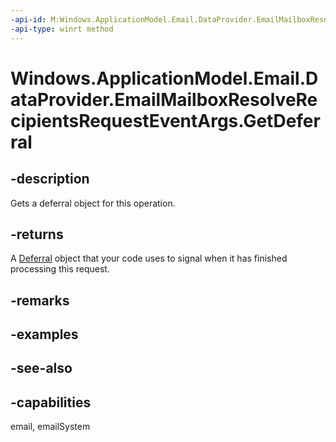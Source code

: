 ```yaml
---
-api-id: M:Windows.ApplicationModel.Email.DataProvider.EmailMailboxResolveRecipientsRequestEventArgs.GetDeferral
-api-type: winrt method
---
```


<!-- Method syntax
public Windows.Foundation.Deferral GetDeferral()
-->

# Windows.ApplicationModel.Email.DataProvider.EmailMailboxResolveRecipientsRequestEventArgs.GetDeferral

## -description
Gets a deferral object for this operation.

## -returns
A [Deferral](../windows.foundation/deferral.md) object that your code uses to signal when it has finished processing this request.

## -remarks

## -examples

## -see-also

## -capabilities
email, emailSystem

